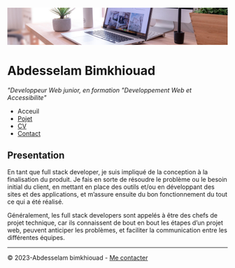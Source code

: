 ![image](img/desk-banner.jpg)

# Abdesselam Bimkhiouad

_"Developpeur Web junior, en formation "Developpement Web et Accessibilite"_


- Acceuil
- [Pojet](projet.md)
- [CV](CV.md)
- [Contact](contact.md)
## Presentation

En tant que full stack developer, je suis impliqué de la conception à la finalisation du produit. Je fais en sorte de résoudre le problème ou le besoin initial du client, en mettant en place des outils et/ou en développant des sites et des applications, et m’assure ensuite du bon fonctionnement du tout ce qui a été réalisé.

Généralement, les full stack developers sont appelés à être des chefs de projet technique, car ils connaissent de bout en bout les étapes d’un projet web, peuvent anticiper les problèmes, et faciliter la communication entre les différentes équipes.

---
© 2023-Abdesselam bimkhiouad - [Me contacter](contact.md)
